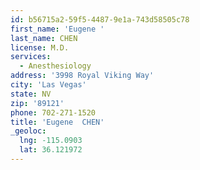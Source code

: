 ```yaml
---
id: b56715a2-59f5-4487-9e1a-743d58505c78
first_name: 'Eugene '
last_name: CHEN
license: M.D.
services:
  - Anesthesiology
address: '3998 Royal Viking Way'
city: 'Las Vegas'
state: NV
zip: '89121'
phone: 702-271-1520
title: 'Eugene  CHEN'
_geoloc:
  lng: -115.0903
  lat: 36.121972
---
```

